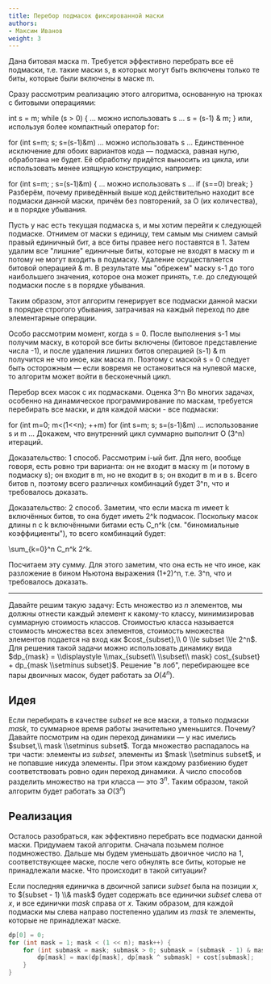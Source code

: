 ```yaml
---
title: Перебор подмасок фиксированной маски
authors:
- Максим Иванов
weight: 3
---
```


Дана битовая маска m. Требуется эффективно перебрать все её подмаски, т.е. такие маски s, в которых могут быть включены только те биты, которые были включены в маске m.

Сразу рассмотрим реализацию этого алгоритма, основанную на трюках с битовыми операциями:

int s = m;
while (s > 0) {
	... можно использовать s ...
	s = (s-1) & m;
}
или, используя более компактный оператор for:

for (int s=m; s; s=(s-1)&m)
	... можно использовать s ...
Единственное исключение для обоих вариантов кода — подмаска, равная нулю, обработана не будет. Её обработку придётся выносить из цикла, или использовать менее изящную конструкцию, например:

for (int s=m; ; s=(s-1)&m) {
	... можно использовать s ...
	if (s==0)  break;
}
Разберём, почему приведённый выше код действительно находит все подмаски данной маски, причём без повторений, за O (их количества), и в порядке убывания.

Пусть у нас есть текущая подмаска s, и мы хотим перейти к следующей подмаске. Отнимем от маски s единицу, тем самым мы снимем самый правый единичный бит, а все биты правее него поставятся в 1. Затем удалим все "лишние" единичные биты, которые не входят в маску m и потому не могут входить в подмаску. Удаление осуществляется битовой операцией \& m. В результате мы "обрежем" маску s-1 до того наибольшего значения, которое она может принять, т.е. до следующей подмаски после s в порядке убывания.

Таким образом, этот алгоритм генерирует все подмаски данной маски в порядке строгого убывания, затрачивая на каждый переход по две элементарные операции.

Особо рассмотрим момент, когда s = 0. После выполнения s-1 мы получим маску, в которой все биты включены (битовое представление числа -1), и после удаления лишних битов операцией (s-1) \& m получится не что иное, как маска m. Поэтому с маской s = 0 следует быть осторожным — если вовремя не остановиться на нулевой маске, то алгоритм может войти в бесконечный цикл.

Перебор всех масок с их подмасками. Оценка 3^n
Во многих задачах, особенно на динамическое программирование по маскам, требуется перебирать все маски, и для каждой маски - все подмаски:

for (int m=0; m<(1<<n); ++m)
	for (int s=m; s; s=(s-1)&m)
		... использование s и m ...
Докажем, что внутренний цикл суммарно выполнит O (3^n) итераций.

Доказательство: 1 способ. Рассмотрим i-ый бит. Для него, вообще говоря, есть ровно три варианта: он не входит в маску m (и потому в подмаску s); он входит в m, но не входит в s; он входит в m и в s. Всего битов n, поэтому всего различных комбинаций будет 3^n, что и требовалось доказать.

Доказательство: 2 способ. Заметим, что если маска m имеет k включённых битов, то она будет иметь 2^k подмасок. Поскольку масок длины n с k включёнными битами есть C_n^k (см. "биномиальные коэффициенты"), то всего комбинаций будет:

 \sum_{k=0}^n C_n^k 2^k. 

Посчитаем эту сумму. Для этого заметим, что она есть не что иное, как разложение в бином Ньютона выражения (1+2)^n, т.е. 3^n, что и требовалось доказать.

---

Давайте решим такую задачу: Есть множество из $n$ элементов, мы должны
отнести каждый элемент к какому-то классу, минимизировав суммарную
стоимость классов. Стоимостью класса называется стоимость множества
всех элементов, стоимость множества элементов подается на вход как
$cost_{subset},\\ 0 \\le subset \\le 2^n$. Для решения такой задачи
можно использовать динамику вида $dp_{mask} = \\displaystyle
\\max_{subset\\ \\subset\\ mask} cost_{subset} + dp_{mask \\setminus
subset}$. Решение "в лоб", перебирающее все пары двоичных масок, будет
работать за $O(4^n)$.

## Идея

Если перебирать в качестве $subset$ не все маски, а только подмаски
$mask$, то суммарное время работы значительно уменьшится. Почему?
Давайте посмотрим на один переход динамики — у нас имелись
$subset,\\ mask \\setminus subset$. Тогда множество распадалось на три
части: элементы из $subset$, элементы из $mask \\setminus subset$, и
не попавшие никуда элементы. При этом каждому разбиению будет
соответствовать ровно один переход динамики. А число способов
разделить множество на три класса — это $3^n$. Таким образом, такой
алгоритм будет работать за $O(3^n)$

## Реализация

Осталось разобраться, как эффективно перебрать все подмаски данной
маски. Придумаем такой алгоритм. Сначала позьмем полное
подмножество. Дальше мы будем уменьшать двоичное число на 1,
соответствующее маске, после чего обнулять все биты, которые не
принадлежали маске. Что происходит в такой ситуации?

Если последняя единичка в двоичной записи $subset$ была на позиции $x$,
то $(subset - 1) \\& mask$ будет содержать все единички $subset$ слева
от $x$, и все единички $mask$ справа от $x$. Таким образом, для каждой
подмаски мы слева направо постепенно удалим из $mask$ те элементы,
которые не принадлежат маске.

``` c++ numberLines
dp[0] = 0;
for (int mask = 1; mask < (1 << n); mask++) {
    for (int submask = mask; submask > 0; submask = (submask - 1) & mask) {
        dp[mask] = max(dp[mask], dp[mask ^ submask] + cost[submask];
    }
}
```
